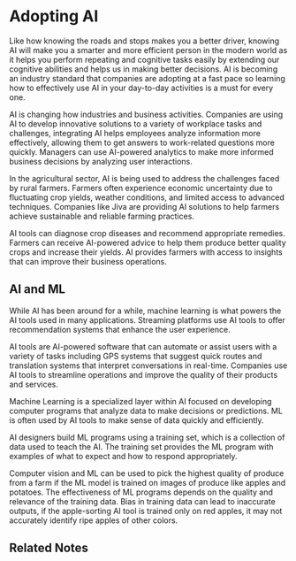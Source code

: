 # Adopting AI

Like how knowing the roads and stops makes you a better driver, knowing AI will make you a smarter and more efficient person in the modern world as it helps you perform repeating and cognitive tasks easily by extending our cognitive abilities and helps us in making better decisions. AI is becoming an industry standard that companies are adopting at a fast pace so learning how to effectively use AI in your day-to-day activities is a must for every one.

AI is changing how industries and business activities. Companies are using AI to develop innovative solutions to a variety of workplace tasks and challenges, integrating AI helps employees analyze information more effectively, allowing them to get answers to work-related questions more quickly. Managers can use AI-powered analytics to make more informed business decisions by analyzing user interactions.

In the agricultural sector, AI is being used to address the challenges faced by rural farmers. Farmers often experience economic uncertainty due to fluctuating crop yields, weather conditions, and limited access to advanced techniques. Companies like Jiva are providing AI solutions to help farmers achieve sustainable and reliable farming practices.

AI tools can diagnose crop diseases and recommend appropriate remedies. Farmers can receive AI-powered advice to help them produce better quality crops and increase their yields. AI provides farmers with access to insights that can improve their business operations.

## AI and ML

While AI has been around for a while, machine learning is what powers the AI tools used in many applications. Streaming platforms use AI tools to offer recommendation systems that enhance the user experience.

AI tools are AI-powered software that can automate or assist users with a variety of tasks including GPS systems that suggest quick routes and translation systems that interpret conversations in real-time. Companies use AI tools to streamline operations and improve the quality of their products and services.

Machine Learning is a specialized layer within AI focused on developing computer programs that analyze data to make decisions or predictions. ML is often used by AI tools to make sense of data quickly and efficiently.

AI designers build ML programs using a training set, which is a collection of data used to teach the AI. The training set provides the ML program with examples of what to expect and how to respond appropriately.

Computer vision and ML can be used to pick the highest quality of produce from a farm if the ML model is trained on images of produce like apples and potatoes. The effectiveness of ML programs depends on the quality and relevance of the training data. Bias in training data can lead to inaccurate outputs, if the apple-sorting AI tool is trained only on red apples, it may not accurately identify ripe apples of other colors.

## Related Notes